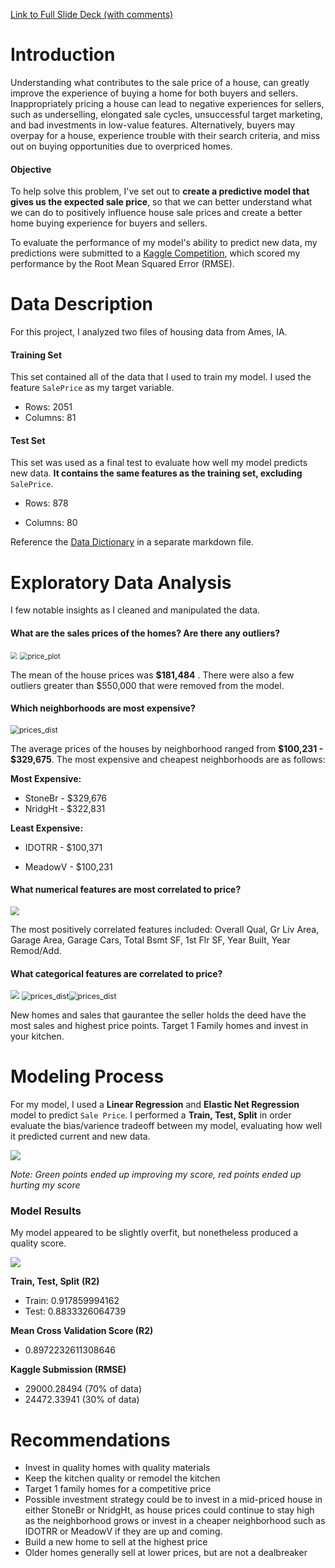 [Link to Full Slide Deck (with comments)](https://docs.google.com/presentation/d/1DXl83vDXpoQuyCMGHilI3D8hxATD2cgQEtDR2Q6ABRk/edit?usp=sharing)

# Introduction

Understanding what contributes to the sale price of a house, can greatly improve the experience of buying a home for both buyers and sellers. Inappropriately pricing a house can lead to negative experiences for sellers, such as underselling, elongated sale cycles, unsuccessful target marketing, and bad investments in low-value features. Alternatively, buyers may overpay for a house, experience trouble with their search criteria, and miss out on buying opportunities due to overpriced homes. 

#### Objective 

To help solve this problem, I've set out to **create a predictive model that gives us the expected sale price**, so that we can better understand what we can do to positively influence house sale prices and create a better home buying experience for buyers and sellers.

To evaluate the performance of my model's ability to predict new data, my predictions were submitted to a [Kaggle Competition](https://www.kaggle.com/c/dsir-720-project-2-regression-challenge/overview), which scored my performance by the Root Mean Squared Error (RMSE). 

# Data Description

For this project, I analyzed two files of housing data from Ames, IA. 

#### Training Set

This set contained all of the data that I used to train my model. I used the feature `SalePrice` as my target variable.

* Rows: 2051
* Columns: 81

#### Test Set

This set was used as a final test to evaluate how well my model predicts new data. **It contains the same features as the training set, excluding** `SalePrice`.

* Rows: 878

* Columns: 80

  

Reference the [Data Dictionary](https://git.generalassemb.ly/Jmizraji/Submissions/blob/master/Projects/project_2-master/Data_Dictionary.md) in a separate markdown file.

# Exploratory Data Analysis

I few notable insights as I cleaned and manipulated the data. 

#### What are the sales prices of the homes? Are there any outliers?

<img src="https://github.com/Jmizraji/Predicting-Housing-Prices/blob/master/imgs/price_dist.jpeg" style="zoom:67%;" /> <img src="https://github.com/Jmizraji/Predicting-Housing-Prices/blob/master/imgs/prices_box.jpeg" alt="price_plot" style="zoom:80%;" />

The mean of the house prices was **$181,484** .  There were also a few outliers greater than $550,000 that were removed from the model. 



#### Which neighborhoods are most expensive?

<img src="https://github.com/Jmizraji/Predicting-Housing-Prices/blob/master/imgs/prices_by_neighborhood.jpeg" alt="prices_dist" style="zoom:87%;" /> 

The average prices of the houses by neighborhood ranged from **$100,231 - $329,675**. The most expensive and cheapest neighborhoods are as follows:

**Most Expensive:**

* StoneBr - $329,676
* NridgHt - $322,831

**Least Expensive:**

* IDOTRR - $100,371

* MeadowV - $100,231

  

#### What numerical features are most correlated to price?

<img src="https://github.com/Jmizraji/Predicting-Housing-Prices/blob/master/imgs/corr-saleprice.jpeg" style="zoom:87%;" /> 

The most positively correlated features included: Overall Qual, Gr Liv Area, Garage Area, Garage Cars, Total Bsmt SF, 1st Flr SF, Year Built, Year Remod/Add.



#### What categorical features are correlated to price?

<img src="https://github.com/Jmizraji/Predicting-Housing-Prices/blob/master/imgs/sale_type_cat.jpeg" style="zoom:87%;" /> <img src="https://github.com/Jmizraji/Predicting-Housing-Prices/blob/master/imgs/bld_type_cat.jpeg" alt="prices_dist" style="zoom:87%;" /><img src="https://github.com/Jmizraji/Predicting-Housing-Prices/blob/master/imgs/kitch_qual_cat.jpeg" alt="prices_dist" style="zoom:87%;" />

New homes and sales that gaurantee the seller holds the deed have the most sales and highest price points. Target 1 Family homes and invest in your kitchen. 



# Modeling Process

For my model, I used a **Linear Regression** and **Elastic Net Regression** model to predict `Sale Price`. I performed a **Train, Test, Split** in order evaluate the bias/varience tradeoff between my model, evaluating how well it predicted current and new data. 

<img src="https://github.com/Jmizraji/Predicting-Housing-Prices/blob/master/imgs/Timeline.png"/>

*Note: Green points ended up improving my score, red points ended up hurting my score*

### Model Results

My model appeared to be slightly overfit, but nonetheless produced a quality score.

<img src="https://github.com/Jmizraji/Predicting-Housing-Prices/blob/master/imgs/enet_results_sc.jpeg"/>

**Train, Test, Split** **(R2)**

* Train: 0.917859994162
* Test: 0.8833326064739

**Mean Cross Validation Score (R2)**

* 0.8972232611308646

**Kaggle Submission (RMSE)**

* 29000.28494 (70% of data)
* 24472.33941 (30% of data)

# Recommendations 



* Invest in quality homes with quality materials
* Keep the kitchen quality or remodel the kitchen
* Target 1 family homes for a competitive price
* Possible investment strategy could be to invest in a mid-priced house in either StoneBr or NridgHt, as house prices could continue to stay high as the neighborhood grows or invest in a cheaper neighborhood such as IDOTRR or MeadowV if they are up and coming.
* Build a new home to sell at the highest price
* Older homes generally sell at lower prices, but are not a dealbreaker 
